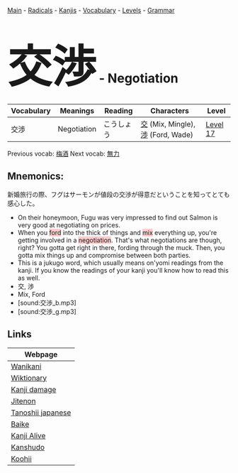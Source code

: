 <style> bigfont {font-size: 100px}</style>
[Main](../README.md) -
[Radicals](../radicals.md) -
[Kanjis](../kanjis.md) -
[Vocabulary](../vocabulary.md) -
[Levels](../levels.md) -
[Grammar](../grammar.md)
# <bigfont> 交渉</bigfont> - Negotiation 

| Vocabulary | Meanings | Reading | Characters | Level |
| --- | --- | --- | --- | --- |
| 交渉 | Negotiation | こうしょう |  [交](../kanjis/交.md) (Mix, Mingle), [渉](../kanjis/渉.md) (Ford, Wade) | [Level 17](../levels/wk_level17.md) |

Previous vocab: [梅酒](梅酒.md) Next vocab: [無力](無力.md) 

## Mnemonics:
新婚旅行の際、フグはサーモンが値段の交渉が得意だということを知ってとても感心した。
* On their honeymoon, Fugu was very impressed to find out Salmon is very good at negotiating on prices.
* When you <span style="background-color:#ffcccb"> ford</span> into the thick of things and <span style="background-color:#ffcccb"> mix</span> everything up, you're getting involved in a <span style="background-color:#ffcccb"> negotiation</span>. That's what negotiations are though, right? You gotta get right in there, fording through the muck. Then, you gotta mix things up and compromise between both parties.
* This is a jukugo word, which usually means on'yomi readings from the kanji. If you know the readings of your kanji you'll know how to read this as well.
* 交, 渉
* Mix, Ford
* [sound:交渉_b.mp3]
* [sound:交渉_g.mp3]


## Links 

| Webpage |
| --- |
| [Wanikani          ](https://www.wanikani.com/kanji/交渉) |
| [Wiktionary        ](https://en.wiktionary.org/wiki/交渉) |
| [Kanji damage      ](http://www.kanjidamage.com/kanji/search?utf8=✓&q=交渉) |
| [Jitenon           ](https://jitenon.com/kanji/交渉) |
| [Tanoshii japanese ](https://www.tanoshiijapanese.com/dictionary/kanji.cfm?k=交渉) |
| [Baike             ](https://baike.baidu.com/item/交渉) |
| [Kanji Alive       ](https://app.kanjialive.com/交渉) |
| [Kanshudo          ](https://www.kanshudo.com/searchmn?q=交渉) |
| [Koohii            ](https://kanji.koohii.com/study/kanji/交渉) |
